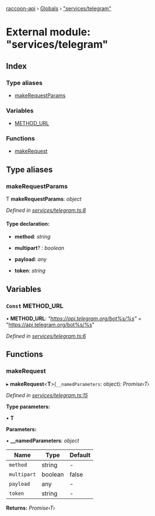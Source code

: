[raccoon-api](../README.md) › [Globals](../globals.md) › ["services/telegram"](_services_telegram_.md)

# External module: "services/telegram"

## Index

### Type aliases

* [makeRequestParams](_services_telegram_.md#makerequestparams)

### Variables

* [METHOD_URL](_services_telegram_.md#const-method_url)

### Functions

* [makeRequest](_services_telegram_.md#makerequest)

## Type aliases

### <a id="makerequestparams" name="makerequestparams"></a>  makeRequestParams

Ƭ **makeRequestParams**: *object*

*Defined in [services/telegram.ts:8](https://github.com/josestg/raccoon-api/blob/e6f776f/src/services/telegram.ts#L8)*

#### Type declaration:

* **method**: *string*

* **multipart**? : *boolean*

* **payload**: *any*

* **token**: *string*

## Variables

### <a id="const-method_url" name="const-method_url"></a> `Const` METHOD_URL

• **METHOD_URL**: *"https://api.telegram.org/bot%s/%s"* = "https://api.telegram.org/bot%s/%s"

*Defined in [services/telegram.ts:6](https://github.com/josestg/raccoon-api/blob/e6f776f/src/services/telegram.ts#L6)*

## Functions

### <a id="makerequest" name="makerequest"></a>  makeRequest

▸ **makeRequest**<**T**>(`__namedParameters`: object): *Promise‹T›*

*Defined in [services/telegram.ts:15](https://github.com/josestg/raccoon-api/blob/e6f776f/src/services/telegram.ts#L15)*

**Type parameters:**

▪ **T**

**Parameters:**

▪ **__namedParameters**: *object*

Name | Type | Default |
------ | ------ | ------ |
`method` | string | - |
`multipart` | boolean | false |
`payload` | any | - |
`token` | string | - |

**Returns:** *Promise‹T›*
